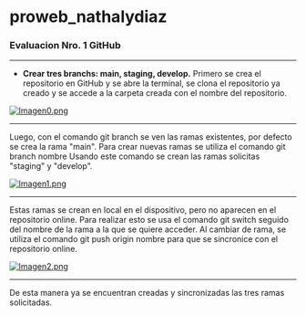proweb_nathalydiaz
===============
### Evaluacion Nro. 1 GitHub
----------
* **Crear tres branchs: main, staging, develop.**
Primero se crea el repositorio en GitHub y se abre la terminal, se clona el repositorio ya creado y se accede a la carpeta creada con el nombre del repositorio.

[![Imagen0.png](https://i.postimg.cc/02ngKzGX/Imagen0.png)](https://postimg.cc/rKDZvFP5)

----------
Luego, con el comando git branch se ven las ramas existentes, por defecto se crea la rama "main".
Para crear nuevas ramas se utiliza el comando git branch nombre
Usando este comando se crean las ramas solicitas "staging" y "develop".

[![Imagen1.png](https://i.postimg.cc/j2KMXhQV/Imagen1.png)](https://postimg.cc/WFWmpgHS)

----------
Estas ramas se crean en local en el dispositivo, pero no aparecen en el repositorio online. Para realizar esto se usa el comando git switch seguido del nombre de la rama a la que se quiere acceder.
Al cambiar de rama, se utiliza el comando git push origin nombre para que se sincronice con el repositorio online.

[![Imagen2.png](https://i.postimg.cc/qMJm6jvy/Imagen2.png)](https://postimg.cc/s1LPtPSg)

----------
De esta manera ya se encuentran creadas y sincronizadas las tres ramas solicitadas.
